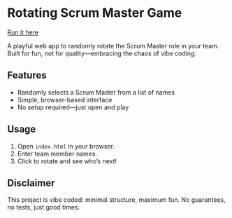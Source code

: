 
# Rotating Scrum Master Game

[Run it here]([e04cb7877a0f6a64c0c1ce7351d2b/index.html](https://raw.githack.com/xremix/Rotating-Scrum-Master-Game/main/index.html))

A playful web app to randomly rotate the Scrum Master role in your team. Built for fun, not for quality—embracing the chaos of vibe coding.

## Features

- Randomly selects a Scrum Master from a list of names
- Simple, browser-based interface
- No setup required—just open and play

## Usage

1. Open `index.html` in your browser.
2. Enter team member names.
3. Click to rotate and see who’s next!

## Disclaimer

This project is vibe coded: minimal structure, maximum fun. No guarantees, no tests, just good times.